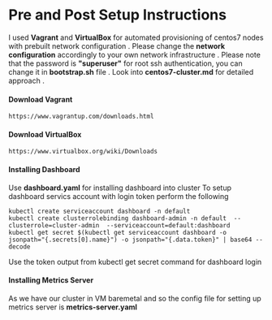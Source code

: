 # Pre and Post Setup Instructions

I used __Vagrant__ and __VirtualBox__ for automated provisioning of centos7 nodes with prebuilt network configuration .
Please change the __network configuration__ accordingly to your own network infrastructure .
Please note that the password is __"superuser"__ for root ssh authentication, you can change it in __bootstrap.sh__ file . Look into __centos7-cluster.md__ for detailed approach . 

#### Download Vagrant

```
https://www.vagrantup.com/downloads.html
```
#### Download VirtualBox

```
https://www.virtualbox.org/wiki/Downloads
```
#### Installing Dashboard
Use __dashboard.yaml__ for installing dashboard into cluster
To setup dashboard servics account with login token perform the following
```
kubectl create serviceaccount dashboard -n default
kubectl create clusterrolebinding dashboard-admin -n default  --clusterrole=cluster-admin  --serviceaccount=default:dashboard
kubectl get secret $(kubectl get serviceaccount dashboard -o jsonpath="{.secrets[0].name}") -o jsonpath="{.data.token}" | base64 --decode
```
Use the token output from kubectl get secret command for dashboard login
#### Installing Metrics Server
As we have our cluster in VM baremetal and so the config file for setting up metrics server is __metrics-server.yaml__
